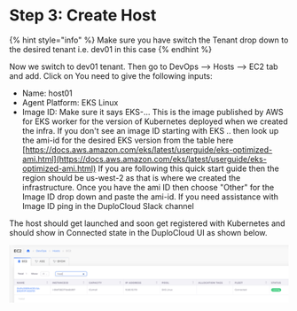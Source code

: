 # Step 3: Create Host

{% hint style="info" %}
Make sure you have switch the Tenant drop down to the desired tenant i.e. dev01 in this case
{% endhint %}

Now we switch to dev01 tenant. Then go to DevOps --> Hosts --> EC2 tab and add. Click on You need to give the following inputs:

* Name: host01
* Agent Platform: EKS Linux
* Image ID: Make sure it says EKS-... This is the image published by AWS for EKS worker for the version of Kubernetes deployed when we created the infra. If you don't see an image ID starting with EKS .. then look up the ami-id for the desired EKS version from the table here [https://docs.aws.amazon.com/eks/latest/userguide/eks-optimized-ami.html](https://docs.aws.amazon.com/eks/latest/userguide/eks-optimized-ami.html) If you are following this quick start guide then the region should be us-west-2 as that is where we created the infrastructure. Once you have the ami ID then choose "Other" for the Image ID drop down and paste the ami-id. If you need assistance with Image ID ping in the DuploCloud Slack channel

The host should get launched and soon get registered with Kubernetes and should show in Connected state in the DuploCloud UI as shown below.

![](../../.gitbook/assets/image.png)

